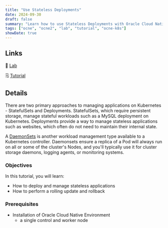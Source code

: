 ```yaml
---
title: "Use Stateless Deployments"
date: 2024-09-30
draft: false
summary: "Learn how to use Stateless Deployments with Oracle Cloud Native Environment."
tags: ["ocne", "ocne2", "lab", "tutorial", "ocne-k8s"]
showDate: true
---
```


## Links

:crescent_moon: [Lab](https://luna.oracle.com/lab/ec9d9a9c-ad0f-49e2-8304-512046255635)

:spiral_notepad: [Tutorial](https://docs.oracle.com/en/learn/ocne-deployments)

## Details

There are two primary approaches to managing applications on Kubernetes - StatefulSets and Deployments. StatefulSets, which require persistent storage, manage stateful workloads such as a MySQL deployment on Kubernetes. Deployments provide a way to manage stateless applications such as websites, which often do not need to maintain their internal state.

A [DaemonSets](https://kubernetes.io/docs/concepts/workloads/controllers/daemonset/) is another workload management type available to a Kubernetes controller. Daemonsets ensure a replica of a Pod will always run on all or some of the cluster's Nodes, and you'll typically use it for cluster storage daemons, logging agents, or monitoring systems.

### Objectives

In this tutorial, you will learn:

- How to deploy and manage stateless applications
- How to perform a rolling update and rollback

### Prerequisites

- Installation of Oracle Cloud Native Environment
   - a single control and worker node
